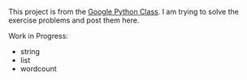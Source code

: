 This project is from the [Google Python Class](https://developers.google.com/edu/python/). I am trying to solve the exercise problems and post them here.

Work in Progress:

* string
* list
* wordcount

